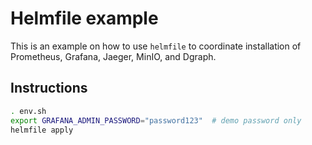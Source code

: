 # Helmfile example

This is an example on how to use `helmfile` to coordinate installation of Prometheus, Grafana, Jaeger, MinIO, and Dgraph.

## Instructions

```bash
. env.sh
export GRAFANA_ADMIN_PASSWORD="password123"  # demo password only
helmfile apply
```
